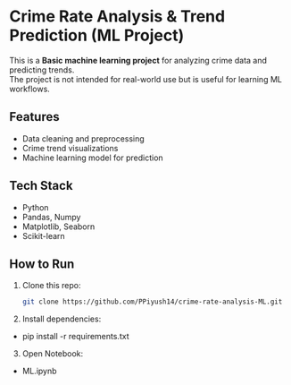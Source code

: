 # Crime Rate Analysis & Trend Prediction (ML Project)

This is a **Basic machine learning project** for analyzing crime data and predicting trends.  
The project is not intended for real-world use but is useful for learning ML workflows.

## Features
- Data cleaning and preprocessing
- Crime trend visualizations
- Machine learning model for prediction

## Tech Stack
- Python
- Pandas, Numpy
- Matplotlib, Seaborn
- Scikit-learn

## How to Run
1. Clone this repo:
   ```bash
   git clone https://github.com/PPiyush14/crime-rate-analysis-ML.git
2. Install dependencies:

- pip install -r requirements.txt

3. Open Notebook:

- ML.ipynb
